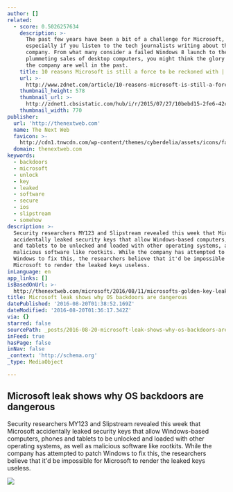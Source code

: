 ```yaml
---
author: []
related:
  - score: 0.5026257634
    description: >-
      The past few years have been a bit of a challenge for Microsoft,
      especially if you listen to the tech journalists writing about the
      company. From what many consider a failed Windows 8 launch to the
      plummeting sales of desktop computers, you might think the glory days for
      the company are well in the past.
    title: 10 reasons Microsoft is still a force to be reckoned with | ZDNet
    url: >-
      http://www.zdnet.com/article/10-reasons-microsoft-is-still-a-force-to-be-reckoned-with/
    thumbnail_height: 578
    thumbnail_url: >-
      http://zdnet1.cbsistatic.com/hub/i/r/2015/07/27/10bebd15-2fe6-42c4-b0e9-0ae09569b1fd/thumbnail/770x578/052c4964cea52bf98c4007803f96904a/cortana-and-master-chief.gif
    thumbnail_width: 770
publisher:
  url: 'http://thenextweb.com'
  name: The Next Web
  favicon: >-
    http://cdn1.tnwcdn.com/wp-content/themes/cyberdelia/assets/icons/favicon-16x16.png?v=1470647965
  domain: thenextweb.com
keywords:
  - backdoors
  - microsoft
  - unlock
  - key
  - leaked
  - software
  - secure
  - ios
  - slipstream
  - somehow
description: >-
  Security researchers MY123 and Slipstream revealed this week that Microsoft
  accidentally leaked security keys that allow Windows-based computers, phones
  and tablets to be unlocked and loaded with other operating systems, as well as
  malicious software like rootkits. While the company has attempted to patch
  Windows to fix this, the researchers believe that it'd be impossible for
  Microsoft to render the leaked keys useless.
inLanguage: en
app_links: []
isBasedOnUrl: >-
  http://thenextweb.com/microsoft/2016/08/11/microsofts-golden-key-leak-illustrates-why-governments-should-stop-asking-for-backdoors/
title: Microsoft leak shows why OS backdoors are dangerous
datePublished: '2016-08-20T01:38:52.169Z'
dateModified: '2016-08-20T01:36:17.342Z'
via: {}
starred: false
sourcePath: _posts/2016-08-20-microsoft-leak-shows-why-os-backdoors-are-dangerous.md
inFeed: true
hasPage: false
inNav: false
_context: 'http://schema.org'
_type: MediaObject

---
```

<article style=""><h1>Microsoft leak shows why OS backdoors are dangerous</h1><p>Security researchers MY123 and Slipstream revealed this week that Microsoft accidentally leaked security keys that allow Windows-based computers, phones and tablets to be unlocked and loaded with other operating systems, as well as malicious software like rootkits. While the company has attempted to patch Windows to fix this, the researchers believe that it'd be impossible for Microsoft to render the leaked keys useless.</p><img src="http://cdn1.tnwcdn.com/wp-content/blogs.dir/1/files/2016/02/shutterstock_348698471_Microsoft.jpg" /></article>